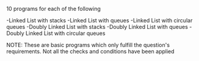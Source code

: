 10 programs for each of the following

-Linked List with stacks
-Linked List with queues
-Linked List with circular queues
-Doubly Linked List with stacks
-Doubly Linked List with queues
-Doubly Linked List with circular queues

NOTE: These are basic programs which only fulfill the question's requirements. Not all the checks and conditions have been applied

